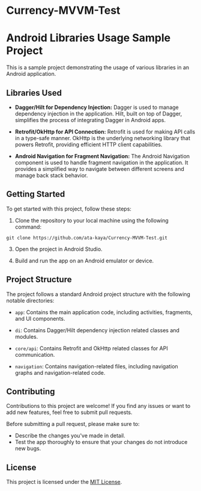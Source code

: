 # Currency-MVVM-Test
# Android Libraries Usage Sample Project

This is a sample project demonstrating the usage of various libraries in an Android application.

## Libraries Used

- **Dagger/Hilt for Dependency Injection:** Dagger is used to manage dependency injection in the application. Hilt, built on top of Dagger, simplifies the process of integrating Dagger in Android apps.

- **Retrofit/OkHttp for API Connection:** Retrofit is used for making API calls in a type-safe manner. OkHttp is the underlying networking library that powers Retrofit, providing efficient HTTP client capabilities.

- **Android Navigation for Fragment Navigation:** The Android Navigation component is used to handle fragment navigation in the application. It provides a simplified way to navigate between different screens and manage back stack behavior.

## Getting Started

To get started with this project, follow these steps:

1. Clone the repository to your local machine using the following command:

`git clone https://github.com/ata-kaya/Currency-MVVM-Test.git`


3. Open the project in Android Studio.

4. Build and run the app on an Android emulator or device.

## Project Structure

The project follows a standard Android project structure with the following notable directories:

- `app`: Contains the main application code, including activities, fragments, and UI components.

- `di`: Contains Dagger/Hilt dependency injection related classes and modules.

- `core/api`: Contains Retrofit and OkHttp related classes for API communication.

- `navigation`: Contains navigation-related files, including navigation graphs and navigation-related code.

## Contributing

Contributions to this project are welcome! If you find any issues or want to add new features, feel free to submit pull requests.

Before submitting a pull request, please make sure to:

- Describe the changes you've made in detail.
- Test the app thoroughly to ensure that your changes do not introduce new bugs.

## License

This project is licensed under the [MIT License](LICENSE).

